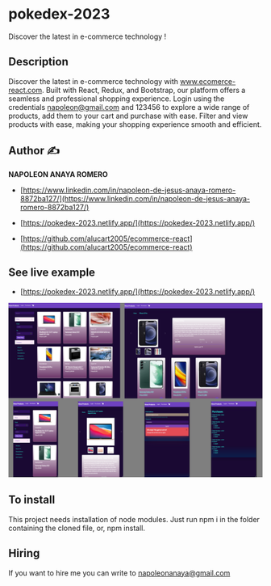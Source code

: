 # pokedex-2023
Discover the latest in e-commerce technology !

## Description

Discover the latest in e-commerce technology with www.ecomerce-react.com. Built with React, Redux, and Bootstrap, our platform offers a seamless and professional shopping experience. Login using the credentials napoleon@gmail.com and 123456 to explore a wide range of products, add them to your cart and purchase with ease. Filter and view products with ease, making your shopping experience smooth and efficient. 

## Author ✍

**NAPOLEON ANAYA ROMERO**

-	[https://www.linkedin.com/in/napoleon-de-jesus-anaya-romero-8872ba127/](https://www.linkedin.com/in/napoleon-de-jesus-anaya-romero-8872ba127/)

-	[https://pokedex-2023.netlify.app/](https://pokedex-2023.netlify.app/)

-	[https://github.com/alucart2005/ecommerce-react](https://github.com/alucart2005/ecommerce-react)

## See live example

- [https://pokedex-2023.netlify.app/](https://pokedex-2023.netlify.app/)
 
![..](https://raw.githubusercontent.com/alucart2005/ecommerce-react/Ecommerce-React-2023-Ver1/public/Capture%20%40commerce%20React.png)


## To install

This project needs installation of node modules. Just run npm i in the folder containing the cloned file, or, npm install.

## Hiring 
If you want to hire me you can write to napoleonanaya@gmail.com
